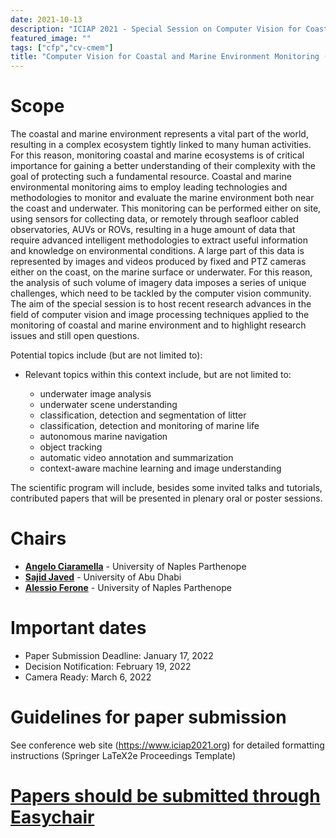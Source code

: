```yaml
---
date: 2021-10-13
description: "ICIAP 2021 - Special Session on Computer Vision for Coastal and Marine Environment Monitoring"
featured_image: ""
tags: ["cfp","cv-cmem"]
title: "Computer Vision for Coastal and Marine Environment Monitoring (CV-CMEM)"
---
```


# Scope

The coastal and marine environment represents a vital part of the world, resulting in a complex ecosystem tightly linked to many human activities. For this reason, monitoring coastal and marine ecosystems is of critical importance for gaining a better understanding of their complexity with the goal of protecting such a fundamental resource. Coastal and marine environmental monitoring aims to employ leading technologies and methodologies to monitor and evaluate the marine environment both near the coast and underwater. This monitoring can be performed either on site, using sensors for collecting data, or remotely through seafloor cabled observatories, AUVs or ROVs, resulting in a huge amount of data that require advanced intelligent methodologies to extract useful information and knowledge on environmental conditions. A large part of this data is represented by images and videos produced by fixed and PTZ cameras either on the coast, on the marine surface or underwater. For this reason, the analysis of such volume of imagery data imposes a series of unique challenges, which need to be tackled by the computer vision community. The aim of the special session is to host recent research advances in the field of computer vision and image processing techniques applied to the monitoring of coastal and marine environment and to highlight research issues and still open questions.
 
Potential topics include (but are not limited to):

* Relevant topics within this context include, but are not limited to:

    - underwater image analysis
    - underwater scene understanding
    - classification, detection and segmentation of litter
    - classification, detection and monitoring of marine life
    - autonomous marine navigation
    - object tracking
    - automatic video annotation and summarization
    - context-aware machine learning and image understanding


The scientific program will include, besides some invited talks and tutorials, contributed papers that will be presented in plenary oral or poster sessions.

# Chairs
- **[Angelo Ciaramella](angelo.ciaramella@uniparthenope.it)** - University of Naples Parthenope
- **[Sajid Javed](sajid.javed@ku.ac.ae)** - University of Abu Dhabi
- **[Alessio Ferone](alessio.ferone@uniparthenope.it)** - University of Naples Parthenope

# Important dates
- Paper Submission Deadline: January 17, 2022
- Decision Notification: February 19, 2022
- Camera Ready: March 6, 2022

# Guidelines for paper submission
See conference web site (https://www.iciap2021.org) for detailed formatting instructions (Springer LaTeX2e Proceedings Template)

# [Papers should be submitted through Easychair](https://)
